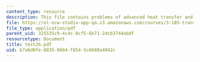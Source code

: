 ```yaml
---
content_type: resource
description: This file contains problems of advanced heat transfer and fluid dynamics.
file: https://ol-ocw-studio-app-qa.s3.amazonaws.com/courses/3-185-transport-phenomena-in-materials-engineering-fall-2003/b7a6d0fe88350604f8545c6688a4042c_test2b.pdf
file_type: application/pdf
parent_uid: 325535c9-4c4c-8cf5-6b71-24cb3744abdf
resourcetype: Document
title: test2b.pdf
uid: b7a6d0fe-8835-0604-f854-5c6688a4042c
---
```

